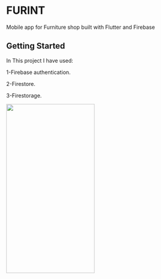 # FURINT

Mobile app for Furniture shop built with Flutter and Firebase

## Getting Started
In This project I have used:

1-Firebase authentication.

2-Firestore.

3-Firestorage.

<img height=450 width=235 src="https://user-images.githubusercontent.com/78206754/209864647-92ebfe57-6b5c-4f25-be75-b2e0bed7af46.jpg" />

